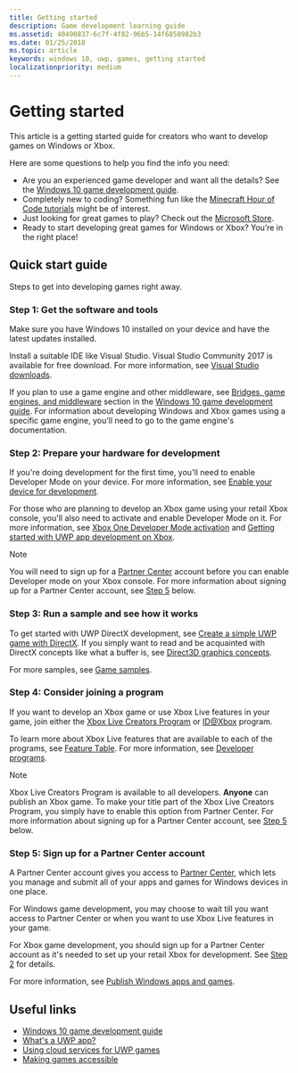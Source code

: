 ```yaml
---
title: Getting started
description: Game development learning guide
ms.assetid: 40490837-6c7f-4f82-96b5-14f6858982b3
ms.date: 01/25/2018
ms.topic: article
keywords: windows 10, uwp, games, getting started
localizationpriority: medium
---
```

# Getting started

This article is a getting started guide for creators who want to develop games on Windows or Xbox. 

Here are some questions to help you find the info you need:
* Are you an experienced game developer and want all the details? See the [Windows 10 game development guide](e2e.md).
* Completely new to coding? Something fun like the [Minecraft Hour of Code tutorials](https://code.org/minecraft) might be of interest.
* Just looking for great games to play? Check out the [Microsoft Store](https://www.microsoft.com/store).
* Ready to start developing great games for Windows or Xbox?  You’re in the right place!

## Quick start guide

Steps to get into developing games right away.

### Step 1: Get the software and tools

Make sure you have Windows 10 installed on your device and have the latest updates installed.

Install a suitable IDE like Visual Studio. Visual Studio Community 2017 is available for free download. For more information, see [Visual Studio downloads](https://www.visualstudio.com/downloads/).

If you plan to use a game engine and other middleware, see [Bridges, game engines, and middleware](e2e.md#bridges-game-engines-and-middleware) section in the [Windows 10 game development guide](e2e.md). For information about developing Windows and Xbox games using a specific game engine, you'll need to go to the game engine's documentation.

### Step 2: Prepare your hardware for development

If you're doing development for the first time, you'll need to enable Developer Mode on your device. For more information, see [Enable your device for development](../get-started/enable-your-device-for-development.md).

For those who are planning to develop an Xbox game using your retail Xbox console, you'll also need to activate and enable Developer Mode on it. For more information, see [Xbox One Developer Mode activation](../xbox-apps/devkit-activation.md) and [Getting started with UWP app development on Xbox](../xbox-apps/getting-started.md). 

> [!Note]
> You will need to sign up for a [Partner Center](https://partner.microsoft.com/dashboard)  account before you can enable Developer mode on your Xbox console. For more information about signing up for a Partner Center account, see [Step 5](#step-5-sign-up-for-a-partner-center-account) below.

### Step 3: Run a sample and see how it works

To get started with UWP DirectX development, see [Create a simple UWP game with DirectX](tutorial--create-your-first-uwp-directx-game.md). If you simply want to read and be acquainted with DirectX concepts like what a buffer is, see [Direct3D graphics concepts](../graphics-concepts/index.md).

For more samples, see [Game samples](e2e.md#game-samples).

### Step 4: Consider joining a program

If you want to develop an Xbox game or use Xbox Live features in your game, join either the [Xbox Live Creators Program](https://developer.microsoft.com/games/xbox/xboxlive/creator) or [ID@Xbox](https://www.xbox.com/Developers/id) program. 

To learn more about Xbox Live features that are available to each of the programs, see [Feature Table](../xbox-live/developer-program-overview.md#feature-table). For more information, see [Developer programs](e2e.md#developer-programs).

> [!Note]
> Xbox Live Creators Program is available to all developers. **Anyone** can publish an Xbox game. To make your title part of the Xbox Live Creators Program, you simply have to enable this option from Partner Center. For more information about signing up for a Partner Center account, see [Step 5](#step-5-sign-up-for-a-partner-center-account) below.

### Step 5: Sign up for a Partner Center account

A Partner Center account gives you access to [Partner Center](https://partner.microsoft.com/dashboard), which lets you manage and submit all of your apps and games for Windows devices in one place.

For Windows game development, you may choose to wait till you want access to Partner Center or when you want to use Xbox Live features in your game.

For Xbox game development, you should sign up for a Partner Center account as it's needed to set up your retail Xbox for development. See [Step 2](#step-2-prepare-your-hardware-for-development) for details.

For more information, see [Publish Windows apps and games](../publish/index.md).

## Useful links

* [Windows 10 game development guide](e2e.md)
* [What's a UWP app?](../get-started/universal-application-platform-guide.md)
* [Using cloud services for UWP games](cloud-for-games.md)
* [Making games accessible](accessibility-for-games.md)
